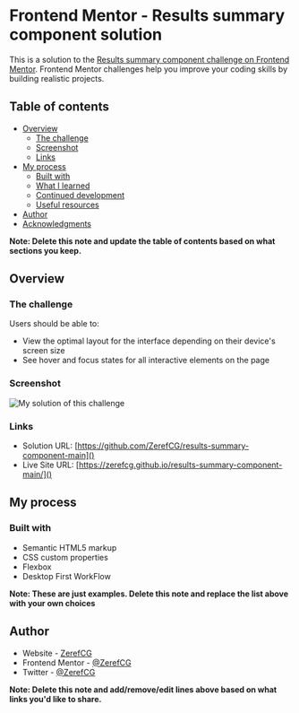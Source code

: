 # Frontend Mentor - Results summary component solution

This is a solution to the [Results summary component challenge on Frontend Mentor](https://www.frontendmentor.io/challenges/results-summary-component-CE_K6s0maV). Frontend Mentor challenges help you improve your coding skills by building realistic projects. 

## Table of contents

- [Overview](#overview)
  - [The challenge](#the-challenge)
  - [Screenshot](#screenshot)
  - [Links](#links)
- [My process](#my-process)
  - [Built with](#built-with)
  - [What I learned](#what-i-learned)
  - [Continued development](#continued-development)
  - [Useful resources](#useful-resources)
- [Author](#author)
- [Acknowledgments](#acknowledgments)

**Note: Delete this note and update the table of contents based on what sections you keep.**

## Overview

### The challenge

Users should be able to:

- View the optimal layout for the interface depending on their device's screen size
- See hover and focus states for all interactive elements on the page

### Screenshot

![My solution of this challenge](../results-summary-component-main/SolutionScreen.png)

### Links

- Solution URL: [https://github.com/ZerefCG/results-summary-component-main]()
- Live Site URL: [https://zerefcg.github.io/results-summary-component-main/]()

## My process

### Built with

- Semantic HTML5 markup
- CSS custom properties
- Flexbox
- Desktop First WorkFlow

**Note: These are just examples. Delete this note and replace the list above with your own choices**


## Author

- Website - [ZerefCG](https://zerefcg.github.io/results-summary-component-main/)
- Frontend Mentor - [@ZerefCG](https://www.frontendmentor.io/profile/ZerefCG)
- Twitter - [@ZerefCG](https://twitter.com/ZerefCG)

**Note: Delete this note and add/remove/edit lines above based on what links you'd like to share.**
